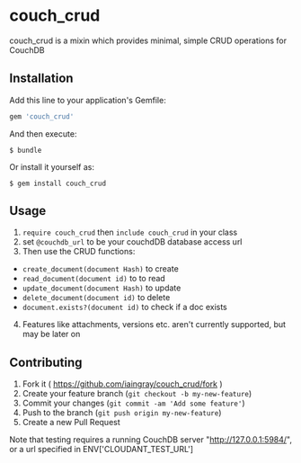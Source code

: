 # couch_crud

couch_crud is a mixin which provides minimal, simple CRUD operations for CouchDB

## Installation

Add this line to your application's Gemfile:

```ruby
gem 'couch_crud'
```

And then execute:

    $ bundle

Or install it yourself as:

    $ gem install couch_crud

## Usage

1. `require couch_crud` then `include couch_crud` in your class
2. set `@couchdb_url` to be your couchdDB database access url
3. Then use the CRUD functions:
 - `create_document(document Hash)` to create
 - `read_document(document id)` to to read
 - `update_document(document Hash)` to update
 - `delete_document(document id)` to delete
 - `document.exists?(document id)` to check if a doc exists
4. Features like attachments, versions etc. aren't currently supported, but may be later on

## Contributing

1. Fork it ( https://github.com/iaingray/couch_crud/fork )
2. Create your feature branch (`git checkout -b my-new-feature`)
3. Commit your changes (`git commit -am 'Add some feature'`)
4. Push to the branch (`git push origin my-new-feature`)
5. Create a new Pull Request

Note that testing requires a running CouchDB server  "http://127.0.0.1:5984/", or a url specified in ENV['CLOUDANT_TEST_URL']
